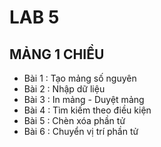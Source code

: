 # LAB 5
## MẢNG 1 CHIỀU

- Bài 1 : Tạo mảng số nguyên  
- Bài 2 : Nhập dữ liệu  
- Bài 3 : In mảng - Duyệt mảng  
- Bài 4 : Tìm kiếm theo điều kiện  
- Bài 5 : Chèn xóa phần tử  
- Bài 6 : Chuyển vị trí phần tử